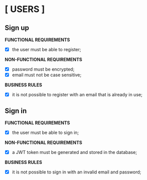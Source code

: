 # [ USERS ]

## Sign up

**FUNCTIONAL REQUIREMENTS**

- [x] the user must be able to register;

**NON-FUNCTIONAL REQUIREMENTS**

- [x] password must be encrypted;
- [x] email must not be case sensitive;

**BUSINESS RULES**

- [x] it is not possible to register with an email that is already in use;

## Sign in

**FUNCTIONAL REQUIREMENTS**

- [x] the user must be able to sign in;

**NON-FUNCTIONAL REQUIREMENTS**

- [x] a JWT token must be generated and stored in the database;

**BUSINESS RULES**

- [x] it is not possible to sign in with an invalid email and password;
